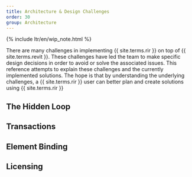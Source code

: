```yaml
---
title: Architecture & Design Challenges
order: 30
group: Architecture
---
```


{% include ltr/en/wip_note.html %}

There are many challenges in implementing {{ site.terms.rir }} on top of {{ site.terms.revit }}. These challenges have led the team to make specific design decisions in order to avoid or solve the associated issues. This reference attempts to explain these challenges and the currently implemented solutions. The hope is that by understanding the underlying challenges, a {{ site.terms.rir }} user can better plan and create solutions using {{ site.terms.rir }}

## The Hidden Loop

## Transactions

## Element Binding

## Licensing

